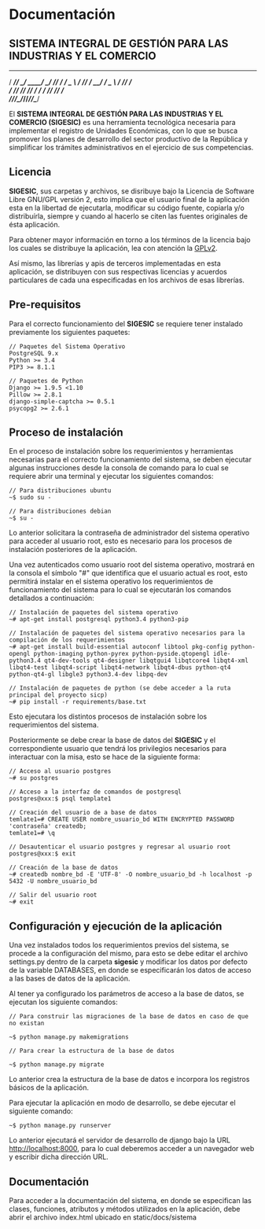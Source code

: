 Documentación
===


## SISTEMA INTEGRAL DE GESTIÓN PARA LAS INDUSTRIAS Y EL COMERCIO

   _____ _____________________ __________
  / ___//  _/ ____/ ____/ ___//  _/ ____/
  \__ \ / // / __/ __/  \__ \ / // /     
 ___/ // // /_/ / /___ ___/ // // /___   
/____/___/\____/_____//____/___/\____/



El __SISTEMA INTEGRAL DE GESTIÓN PARA LAS INDUSTRIAS Y EL COMERCIO (SIGESIC)__ es una herramienta tecnológica necesaria para 
implementar el registro de Unidades Económicas, con lo que se busca promover los planes de desarrollo del sector productivo de la 
República y simplificar los trámites administrativos en el ejercicio de sus competencias.

## Licencia

__SIGESIC__, sus carpetas y archivos, se disribuye bajo la Licencia de Software Libre GNU/GPL versión 2, esto implica que
el usuario final de la aplicación esta en la libertad de ejecutarla, modificar su código fuente, copiarla y/o
distribuírla, siempre y cuando al hacerlo se citen las fuentes originales de ésta aplicación.

Para obtener mayor información en torno a los términos de la licencia bajo los cuales se distribuye la
aplicación, lea con atención la [GPLv2](http://www.gnu.org/licenses/gpl-2.0.html).

Así mismo, las librerías y apis de terceros implementadas en esta aplicación, se distribuyen con sus respectivas
licencias y acuerdos particulares de cada una especificadas en los archivos de esas librerías.

## Pre-requisitos

Para el correcto funcionamiento del __SIGESIC__ se requiere tener instalado previamente los siguientes paquetes:

    // Paquetes del Sistema Operativo
    PostgreSQL 9.x
    Python >= 3.4
    PIP3 >= 8.1.1
    
    // Paquetes de Python
    Django >= 1.9.5 <1.10
    Pillow >= 2.8.1
    django-simple-captcha >= 0.5.1
    psycopg2 >= 2.6.1
    
## Proceso de instalación

En el proceso de instalación sobre los requerimientos y herramientas necesarias para el correcto funcionamiento del 
sistema, se deben ejecutar algunas instrucciones desde la consola de comando para lo cual se requiere abrir una terminal 
y ejecutar los siguientes comandos:

    // Para distribuciones ubuntu
    ~$ sudo su -
    
    // Para distribuciones debian
    ~$ su -
    
Lo anterior solicitara la contraseña de administrador del sistema operativo para acceder al usuario root, esto es 
necesario para los procesos de instalación posteriores de la aplicación.

Una vez autenticados como usuario root del sistema operativo, mostrará en la consola el símbolo "#" que identifica que 
el usuario actual es root, esto permitirá instalar en el sistema operativo los requerimientos de funcionamiento del 
sistema para lo cual se ejecutarán los comandos detallados a continuación:

    // Instalación de paquetes del sistema operativo
    ~# apt-get install postgresql python3.4 python3-pip

    // Instalación de paquetes del sistema operativo necesarios para la compilación de los requerimientos
    ~# apt-get install build-essential autoconf libtool pkg-config python-opengl python-imaging python-pyrex python-pyside.qtopengl idle-python3.4 qt4-dev-tools qt4-designer libqtgui4 libqtcore4 libqt4-xml libqt4-test libqt4-script libqt4-network libqt4-dbus python-qt4 python-qt4-gl libgle3 python3.4-dev libpq-dev
    
    // Instalación de paquetes de python (se debe acceder a la ruta principal del proyecto sicp)
    ~# pip install -r requirements/base.txt
    
Esto ejecutara los distintos procesos de instalación sobre los requerimientos del sistema.

Posteriormente se debe crear la base de datos del __SIGESIC__ y el correspondiente usuario que tendrá los privilegios 
necesarios para interactuar con la misa, esto se hace de la siguiente forma:

    // Acceso al usuario postgres
    ~# su postgres
    
    // Acceso a la interfaz de comandos de postgresql
    postgres@xxx:$ psql template1 
    
    // Creación del usuario de a base de datos
    temlate1=# CREATE USER nombre_usuario_bd WITH ENCRYPTED PASSWORD 'contraseña' createdb;
    temlate1=# \q
    
    // Desautenticar el usuario postgres y regresar al usuario root
    postgres@xxx:$ exit
    
    // Creación de la base de datos
    ~# createdb nombre_bd -E 'UTF-8' -O nombre_usuario_bd -h localhost -p 5432 -U nombre_usuario_bd
    
    // Salir del usuario root
    ~# exit
    

## Configuración y ejecución de la aplicación

Una vez instalados todos los requerimientos previos del sistema, se procede a la configuración del mismo, para esto se 
debe editar el archivo settings.py dentro de la carpeta __sigesic__ y modificar los datos por defecto de la variable DATABASES, 
en donde se especificarán los datos de acceso a las bases de datos de la aplicación.

Al tener ya configurado los parámetros de acceso a la base de datos, se ejecutan los siguiente comandos:

    // Para construir las migraciones de la base de datos en caso de que no existan

    ~$ python manage.py makemigrations

    // Para crear la estructura de la base de datos

    ~$ python manage.py migrate

Lo anterior crea la estructura de la base de datos e incorpora los registros básicos de la aplicación.

Para ejecutar la aplicación en modo de desarrollo, se debe ejecutar el siguiente comando:

    ~$ python manage.py runserver
    
Lo anterior ejecutará el servidor de desarrollo de django bajo la URL [http://localhost:8000](http://localhost:8000), 
para lo cual deberemos acceder a un navegador web y escribir dicha dirección URL.


## Documentación

Para acceder a la documentación del sistema, en donde se especifican las clases, funciones, atributos y métodos 
utilizados en la aplicación, debe abrir el archivo index.html ubicado en static/docs/sistema

